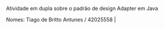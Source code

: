 Atividade em dupla sobre o padrão de design Adapter em Java

Nomes: Tiago de Britto Antunes / 42025558  |  
